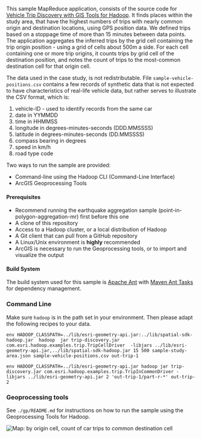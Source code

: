 This sample MapReduce application, consists of the source code for
[Vehicle Trip Discovery with GIS Tools for Hadoop](http://blogs.esri.com/esri/arcgis/2013/08/09/vehicle-trip-discovery-with-gis-tools-for-hadoop/).
It finds places within the study area, that have the highest numbers of trips with nearly common
origin and destination locations, using GPS position data.
We defined trips based on a stoppage time of more than 15 minutes between data points.
The application aggregates the inferred trips by the grid cell containing the trip origin position -
using a grid of cells about 500m a side.  For each cell containing one or more trip origins,
it counts trips by grid cell of the destination position, and notes the count of trips to the
most-common destination cell for that origin cell.

The data used in the case study, is not redistributable.
File `sample-vehicle-positions.csv` contains a few records of synthetic data that is not expected
to have characteristics of real-life vehicle data, but rather serves to illustrate the CSV format,
which is:

1. vehicle-ID - used to identify records from the same car
2. date in YYMMDD
3. time in HHMMSS
4. longitude in degrees-minutes-seconds (DDD.MMSSSS)
5. latitude in degrees-minutes-seconds (DD.MMSSSS)
6. compass bearing in degrees
7. speed in km/h
8. road type code

Two ways to run the sample are provided:
* Command-line using the Hadoop CLI (Command-Line Interface)
* ArcGIS Geoprocessing Tools

#### Prerequisites

* Recommend running the earthquake aggregation sample (point-in-polygon-aggregation-mr) first before this one
* A clone of this repository
* Access to a Hadoop cluster, or a local distribution of Hadoop
* A Git client that can pull from a GitHub repository
* A Linux/Unix environment is **highly** recommended
* ArcGIS is necessary to run the Geoprocessing tools, or to import and visualize the output

#### Build System

The build system used for this sample is [Apache Ant](http://ant.apache.org/) with [Maven Ant Tasks](http://maven.apache.org/ant-tasks/download.html) for dependency management.  


### Command Line ##

Make sure `hadoop` is in the path set in your environment.
Then please adapt the following recipes to your data.

`env HADOOP_CLASSPATH=../lib/esri-geometry-api.jar:../lib/spatial-sdk-hadoop.jar  hadoop  jar trip-discovery.jar com.esri.hadoop.examples.trip.TripCellDriver  -libjars ../lib/esri-geometry-api.jar,../lib/spatial-sdk-hadoop.jar 15 500 sample-study-area.json sample-vehicle-positions.csv out-trip-1`

`env HADOOP_CLASSPATH=../lib/esri-geometry-api.jar hadoop jar trip-discovery.jar com.esri.hadoop.examples.trip.TripInCommonDriver -libjars ../lib/esri-geometry-api.jar 2 'out-trip-1/part-r-*' out-trip-2`

### Geoprocessing tools ###

See `./gp/README.md` for instructions on how to run the sample using the Geoprocessing Tools for Hadoop.

![Map: by origin cell, count of car trips to common destination cell](http://blogs.esri.com/esri/arcgis/files/2013/08/cars-jp20j.jpg)
